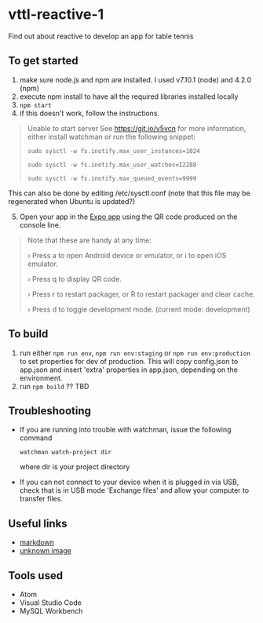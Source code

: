 # vttl-reactive-1
Find out about reactive to develop an app for table tennis

## To get started

1. make sure node.js and npm are installed. I used v7.10.1 (node) and 4.2.0 (npm)
2. execute npm install to have all the required libraries installed locally
3. `npm start`
4. if this doesn't work, follow the instructions.
> Unable to start server
>  See https://git.io/v5vcn for more information, either install watchman or run the following snippet:
>
> `sudo sysctl -w fs.inotify.max_user_instances=1024`
>
> `sudo sysctl -w fs.inotify.max_user_watches=12288`
>
> `sudo sysctl -w fs.inotify.max_queued_events=9999`

This can also be done by editing /etc/sysctl.conf (note that this file may be regenerated when Ubuntu is updated?)

5. Open your app in the [Expo app](https://expo.io/) using the QR code produced on the console line.
> Note that these are handy at any time:
>
> › Press a to open Android device or emulator, or i to open iOS emulator.
>
> › Press q to display QR code.
>
> › Press r to restart packager, or R to restart packager and clear cache.
>
> › Press d to toggle development mode. (current mode: development)

## To build

1. run either `npm run env`, `npm run env:staging` or `npm run env:production` to set properties for dev of production. This will copy config.json to app.json and insert 'extra' properties in app.json, depending on the environment. 
2. run `npm build` ?? TBD

## Troubleshooting

* If you are running into trouble with watchman, issue the following command

   `watchman watch-project dir`

   where dir is your project directory

* If you can not connect to your device when it is plugged in via USB, check that is in USB mode 'Exchange files' and allow your computer to transfer files.


## Useful links
* [markdown](https://github.com/adam-p/markdown-here/wiki/Markdown-Cheatsheet)
* [unknown image](https://github.com/oblador/react-native-image-progress/issues/22)

## Tools used
* Atom 
* Visual Studio Code
* MySQL Workbench

